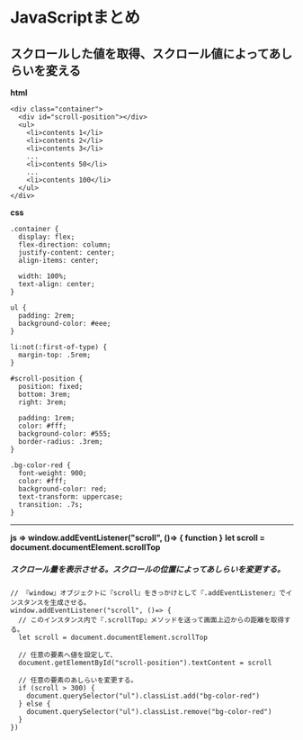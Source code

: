 # JavaScriptまとめ

## スクロールした値を取得、スクロール値によってあしらいを変える

__html__
```
<div class="container">
  <div id="scroll-position"></div>
  <ul>
    <li>contents 1</li>
    <li>contents 2</li>
    <li>contents 3</li>
    ...
    <li>contents 50</li>
    ...
    <li>contents 100</li>
  </ul>
</div>
```

__css__
```
.container {
  display: flex;
  flex-direction: column;
  justify-content: center;
  align-items: center;

  width: 100%;
  text-align: center;
}

ul {
  padding: 2rem;
  background-color: #eee;
}

li:not(:first-of-type) {
  margin-top: .5rem;
}

#scroll-position {
  position: fixed;
  bottom: 3rem;
  right: 3rem;

  padding: 1rem;
  color: #fff;
  background-color: #555;
  border-radius: .3rem;
}

.bg-color-red {
  font-weight: 900;
  color: #fff;
  background-color: red;
  text-transform: uppercase;
  transition: .7s;
}
```

---
__js => window.addEventListener("scroll", ()=> { function }__
__let scroll = document.documentElement.scrollTop__

##### スクロール量を表示させる。スクロールの位置によってあしらいを変更する。
```
// 『window』オブジェクトに『scroll』をきっかけとして『.addEventListener』でインスタンスを生成させる。
window.addEventListener("scroll", ()=> {
  // このインスタンス内で『.scrollTop』メソッドを送って画面上辺からの距離を取得する。
  let scroll = document.documentElement.scrollTop

  // 任意の要素へ値を設定して、
  document.getElementById("scroll-position").textContent = scroll

  // 任意の要素のあしらいを変更する。
  if (scroll > 300) {
    document.querySelector("ul").classList.add("bg-color-red")
  } else {
    document.querySelector("ul").classList.remove("bg-color-red")
  }
})
```
